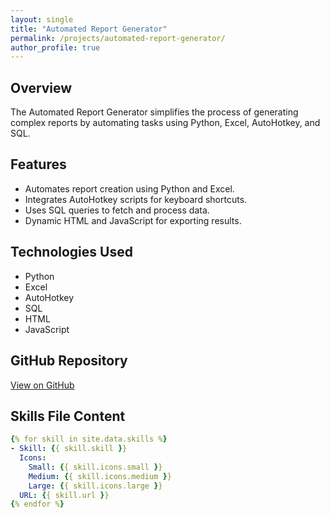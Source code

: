 ```yaml
---
layout: single
title: "Automated Report Generator"
permalink: /projects/automated-report-generator/
author_profile: true
---
```


## Overview

The Automated Report Generator simplifies the process of generating complex reports by automating tasks using Python, Excel, AutoHotkey, and SQL.

## Features

- Automates report creation using Python and Excel.
- Integrates AutoHotkey scripts for keyboard shortcuts.
- Uses SQL queries to fetch and process data.
- Dynamic HTML and JavaScript for exporting results.

## Technologies Used

- Python
- Excel
- AutoHotkey
- SQL
- HTML
- JavaScript

## GitHub Repository

[View on GitHub](https://github.com/zekejenkins/automated-report-generator)

## Skills File Content

```yaml
{% for skill in site.data.skills %}
- Skill: {{ skill.skill }}
  Icons:
    Small: {{ skill.icons.small }}
    Medium: {{ skill.icons.medium }}
    Large: {{ skill.icons.large }}
  URL: {{ skill.url }}
{% endfor %}
